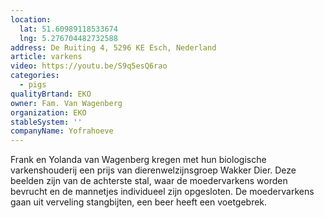 ```yaml
---
location:
  lat: 51.60989118533674
  lng: 5.276704482732588
address: De Ruiting 4, 5296 KE Esch, Nederland
article: varkens
video: https://youtu.be/S9q5esQ6rao
categories:
  - pigs
qualityBrtand: EKO
owner: Fam. Van Wagenberg
organization: EKO
stableSystem: ''
companyName: Yofrahoeve
---
```

Frank en Yolanda van Wagenberg kregen met hun biologische varkenshouderij een prijs van dierenwelzijnsgroep Wakker Dier. Deze beelden zijn van de achterste stal, waar de moedervarkens worden bevrucht en de mannetjes individueel zijn opgesloten. De moedervarkens gaan uit verveling stangbijten, een beer heeft een voetgebrek.
